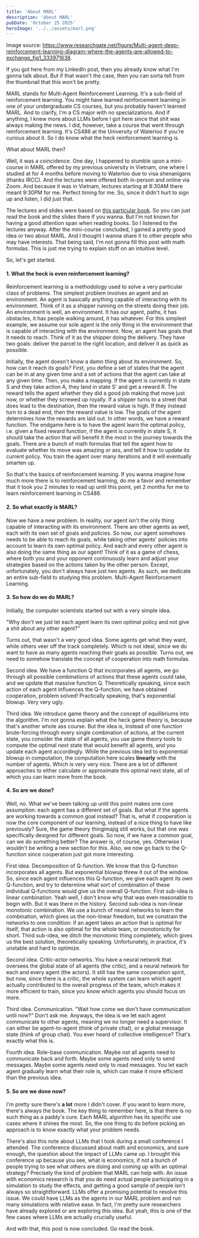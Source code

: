 ```yaml
---
title: 'About MARL'
description: 'About MARL'
pubDate: 'October 25 2025'
heroImage: '../../assets/marl.png'
---
```


Image source: https://www.researchgate.net/figure/Multi-agent-deep-reinforcement-learning-diagram-where-the-agents-are-allowed-to-exchange_fig1_333971638.

If you got here from my LinkedIn post, then you already know what I'm gonna talk about. But if that wasn't the case, then you can sorta tell from the thumbnail that this won't be pretty.

MARL stands for Multi-Agent Reinforcement Learning. It's a sub-field of reinforcement learning. You might have learned reinforcement learning in one of your undergraduate CS courses, but you probably haven't learned MARL. And to clarify, I'm a CS major with no specializations. And if anything, I knew more about LLMs before I got here since that shit was always making the news. I did, however, take a course that went through reinforcement learning. It's CS486 at the University of Waterloo if you're curious about it. So I do know what the heck reinforcement learning is.

What about MARL then?

Well, it was a coincidence. One day, I happened to stumble upon a mini-course in MARL offered by my previous university in Vietnam, one where I studied at for 4 months before moving to Waterloo due to visa shenanigans (thanks IRCC). And the lectures were offered both in-person and online via Zoom. And because it was in Vietnam, lectures starting at 8:30AM there meant 9:30PM for me. Perfect timing for me. So, since it didn't hurt to sign up and listen, I did just that.

The lectures and slides were based on [this particular book](https://www.marl-book.com/). So you can just read the book and the slides there if you wanna. But I'm not known for having a good attention span when reading books. So I listened to the lectures anyway. After the mini-course concluded, I gained a pretty good idea or two about MARL. And I thought I wanna share it to other people who may have interests. That being said, I'm not gonna fill this post with math formulas. This is just me trying to explain stuff on an intuitive level.

So, let's get started.

#### 1. What the heck is even reinforcement learning?

Reinforcement learning is a methodology used to solve a very particular class of problems. The simplest problem involves an agent and an environment. An agent is basically anything capable of interacting with its environment. Think of it as a shipper running on the streets doing their job. An environment is well, an environment. It has our agent, paths, it has obstacles, it has people walking around, it has whatever. For this simplest example, we assume our sole agent is the only thing in the environment that is capable of interacting with the environment. Now, an agent has goals that it needs to reach. Think of it as the shipper doing the delivery. They have two goals: deliver the parcel to the right location, and deliver it as quick as possible. 

Initially, the agent doesn't know a damn thing about its environment. So, how can it reach its goals? First, you define a set of states that the agent can be in at any given time and a set of actions that the agent can take at any given time. Then, you make a mapping. If the agent is currently in state S and they take action A, they land in state S' and get a reward R. The reward tells the agent whether they did a good job making that move just now, or whether they screwed up royally. If a shipper turns to a street that does lead to the destination, then the reward value is high. If they instead turn to a dead end, then the reward value is low. The goals of the agent determines how the rewards are laid out. In other words, we have a reward function. The endgame here is to have the agent learn the optimal policy, i.e. given a fixed reward function, if the agent is currently in state S, it should take the action that will benefit it the most in the journey towards the goals. There are a bunch of math formulas that tell the agent how to evaluate whether its move was amazing or ass, and tell it how to update its current policy. You train the agent over many iterations and it will eventually smarten up.

So that's the basics of reinforcement learning. If you wanna imagine how much more there is to reinforcement learning, do me a favor and remember that it took you 2 minutes to read up until this point, yet 2 months for me to learn reinforcement learning in CS486.

#### 2. So what exactly is MARL?

Now we have a new problem. In reality, our agent isn't the only thing capable of interacting with its environment. There are other agents as well, each with its own set of goals and policies. So now, our agent somehows needs to be able to reach its goals, while taking other agents' policies into account to learn its own optimal policy. And each and every other agent is also doing the same thing as our agent! Think of it as a game of chess, where both you and your opponent continuously learn and adjust your strategies based on the actions taken by the other person. Except, unfortunately, you don't always have just two agents. As such, we dedicate an entire sub-field to studying this problem. Multi-Agent Reinforcement Learning.

#### 3. So how do we do MARL?

Initially, the computer scientists started out with a very simple idea. 

"Why don't we just let each agent learn its own optimal policy and not give a shit about any other agent?"

Turns out, that wasn't a very good idea. Some agents get what they want, while others veer off the track completely. Which is not ideal, since we do want to have as many agents reaching their goals as possible. Turns out, we need to somehow translate the concept of cooperation into math formulas.

Second idea. We have a function Q that incorporates all agents, we go through all possible combinations of actions that these agents could take, and we update that massive function Q. Theoretically speaking, since each action of each agent influences the Q-function, we have obtained cooperation, problem solved! Practically speaking, that's exponential blowup. Very very ugly.

Third idea. We introduce game theory and the concept of equilibriums into the algorithm. I'm not gonna explain what the heck game theory is, because that's another whole ass course. But the idea is, instead of one function brute-forcing through every single combination of actions, at the current state, you consider the state of all agents, you use game theory tools to compute the optimal next state that would benefit all agents, and you update each agent accordingly. While the previous idea led to exponential blowup in computation, the computation here scales **linearly** with the number of agents. Which is very very nice. There are a lot of different approaches to either calculate or approximate this optimal next state, all of which you can learn more from the book.

#### 4. So are we done?

Well, no. What we've been talking up until this point makes one core assumption: each agent has a different set of goals. But what if the agents are working towards a common goal instead? That is, what if cooperation is now the core component of our learning, instead of a nice thing to have like previously? Sure, the game theory thingimajig still works, but that one was specifically designed for different goals. So now, if we have a common goal, can we do something better? The answer is, of course, yes. Otherwise I wouldn't be writing a new section for this. Also, we now go back to the Q-function since cooperation just got more interesting.

First idea. Decomposition of Q-function. We know that this Q-function incorporates all agents. But exponential blowup threw it out of the window. So, since each agent influences this Q-function, we give each agent its own Q-function, and try to determine what sort of combination of these individual Q-functions would give us the overall Q-function. First sub-idea is linear combination. Yeah well, I don't know why that was even reasonable to begin with. But it was there in the history. Second sub-idea is non-linear monotonic combination. We use a bunch of neural networks to learn the combination, which gives us the non-linear freedom, but we constrain the networks to one condition: if an agent takes an action that is optimal for itself, that action is also optimal for the whole team, or monotonicity for short. Third sub-idea, we ditch the monotonic thing completely, which gives us the best solution, theoretically speaking. Unfortunately, in practice, it's unstable and hard to optimize.

Second idea. Critic-actor networks. You have a neural network that oversees the global state of all agents (the critic), and a neural network for each and every agent (the actors). It still has the same cooperation spirit, but now, since there is a critic, the whole system can learn which agent actually contributed to the overall progress of the team, which makes it more efficient to train, since you know which agents you should focus on more.

Third idea. Communication. "Wait how come we don't have communication until now?" Don't ask me. Anyways, the idea is we let each agent communicate to other agents, meaning we no longer need a supervisor. It can either be agent-to-agent (think of private chat), or a global message state (think of group chat). You ever heard of collective intelligence? That's exactly what this is.

Fourth idea. Role-base communication. Maybe not all agents need to communicate back and forth. Maybe some agents need only to send messages. Maybe some agents need only to read messages. You let each agent gradually learn what their role is, which can make it more efficient than the previous idea.

#### 5. So are we done now?

I'm pretty sure there's **a lot** more I didn't cover. If you want to learn more, there's always the book. The key thing to remember here, is that there is no such thing as a paddy's cure. Each MARL algorithm has its specific use cases where it shines the most. So, the one thing to do before picking an approach is to know exactly what your problem needs.

There's also this note about LLMs that I took during a small conference I attended. The conference discussed about math and economics, and sure enough, the question about the impact of LLMs came up. I brought this conference up because you see, what is economics, if not a bunch of people trying to see what others are doing and coming up with an optimal strategy? Precisely the kind of problem that MARL can help with. An issue with economics research is that you do need actual people participating in a simulation to study the effects, and getting a good sample of people isn't always so straightforward. LLMs offer a promising potential to resolve this issue. We could have LLMs as the agents in our MARL problem and run many simulations with relative ease. In fact, I'm pretty sure researchers have already explored or are exploring this idea. But yeah, this is one of the few cases where LLMs are actually crucially useful.

And with that, this post is now concluded. Go read the book.